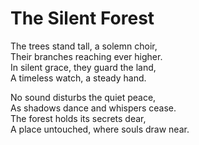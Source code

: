 # The Silent Forest

The trees stand tall, a solemn choir,  
Their branches reaching ever higher.  
In silent grace, they guard the land,  
A timeless watch, a steady hand.  

No sound disturbs the quiet peace,  
As shadows dance and whispers cease.  
The forest holds its secrets dear,  
A place untouched, where souls draw near.